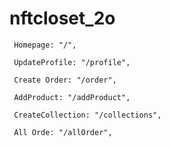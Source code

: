 # nftcloset_2o

     Homepage: "/",
       
     UpdateProfile: "/profile",

     Create Order: "/order",
    
     AddProduct: "/addProduct",
    
     CreateCollection: "/collections",
      
     All Orde: "/allOrder",

